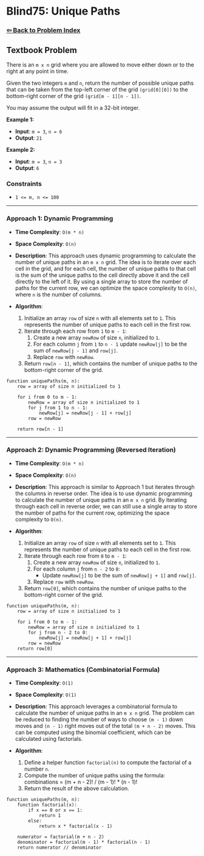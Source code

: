 # Blind75: Unique Paths

### [⇦ Back to Problem Index](../../index.md)

## Textbook Problem

There is an `m x n` grid where you are allowed to move either down or to the right at any point in time.

Given the two integers `m` and `n`, return the number of possible unique paths that can be taken from the top-left corner of the grid `(grid[0][0])` to the bottom-right corner of the grid `(grid[m - 1][n - 1])`.

You may assume the output will fit in a 32-bit integer.

**Example 1:**

-   **Input**: `m = 3`, `n = 6`
-   **Output**: `21`

**Example 2:**

-   **Input**: `m = 3`, `n = 3`
-   **Output**: `6`

### Constraints

-   `1 <= m, n <= 100`

---

### Approach 1: Dynamic Programming

-   **Time Complexity**: `O(m * n)`
-   **Space Complexity**: `O(n)`
-   **Description**: This approach uses dynamic programming to calculate the number of unique paths in an `m x n` grid. The idea is to iterate over each cell in the grid, and for each cell, the number of unique paths to that cell is the sum of the unique paths to the cell directly above it and the cell directly to the left of it. By using a single array to store the number of paths for the current row, we can optimize the space complexity to `O(n)`, where `n` is the number of columns.
-   **Algorithm**:

    1. Initialize an array `row` of size `n` with all elements set to `1`. This represents the number of unique paths to each cell in the first row.
    2. Iterate through each row from `1` to `m - 1`:
        1. Create a new array `newRow` of size `n`, initialized to `1`.
        2. For each column `j` from `1` to `n - 1` update `newRow[j]` to be the sum of `newRow[j - 1]` and `row[j]`.
        3. Replace `row` with `newRow`.
    3. Return `row[n - 1]`, which contains the number of unique paths to the bottom-right corner of the grid.

```pseudo
function uniquePaths(m, n):
    row = array of size n initialized to 1

    for i from 0 to m - 1:
        newRow = array of size n initialized to 1
        for j from 1 to n - 1:
            newRow[j] = newRow[j - 1] + row[j]
        row = newRow

    return row[n - 1]
```

---

### Approach 2: Dynamic Programming (Reversed Iteration)

-   **Time Complexity**: `O(m * n)`
-   **Space Complexity**: `O(n)`
-   **Description**: This approach is similar to Approach 1 but iterates through the columns in reverse order. The idea is to use dynamic programming to calculate the number of unique paths in an `m x n` grid. By iterating through each cell in reverse order, we can still use a single array to store the number of paths for the current row, optimizing the space complexity to `O(n)`.
-   **Algorithm**:

    1. Initialize an array `row` of size `n` with all elements set to `1`. This represents the number of unique paths to each cell in the first row.
    2. Iterate through each row from `0` to `m - 1`:
        1. Create a new array `newRow` of size `n`, initialized to `1`.
        2. For each column `j` from `n - 2` to `0`:
            - Update `newRow[j]` to be the sum of `newRow[j + 1]` and `row[j]`.
        3. Replace `row` with `newRow`.
    3. Return `row[0]`, which contains the number of unique paths to the bottom-right corner of the grid.

```pseudo
function uniquePaths(m, n):
    row = array of size n initialized to 1

    for i from 0 to m - 1:
        newRow = array of size n initialized to 1
        for j from n - 2 to 0:
            newRow[j] = newRow[j + 1] + row[j]
        row = newRow
    return row[0]
```

---

### Approach 3: Mathematics (Combinatorial Formula)

-   **Time Complexity**: `O(1)`
-   **Space Complexity**: `O(1)`
-   **Description**: This approach leverages a combinatorial formula to calculate the number of unique paths in an `m x n` grid. The problem can be reduced to finding the number of ways to choose `(m - 1)` down moves and `(n - 1)` right moves out of the total `(m + n - 2)` moves. This can be computed using the binomial coefficient, which can be calculated using factorials.
-   **Algorithm**:

    1. Define a helper function `factorial(n)` to compute the factorial of a number `n`.
    2. Compute the number of unique paths using the formula:
       combinations = (m + n - 2)! / (m - 1)! \* (n - 1)!
    3. Return the result of the above calculation.

```pseudo
function uniquePaths(m, n):
    function factorial(x):
        if x == 0 or x == 1:
            return 1
        else:
            return x * factorial(x - 1)

    numerator = factorial(m + n - 2)
    denominator = factorial(m - 1) * factorial(n - 1)
    return numerator // denominator
```
